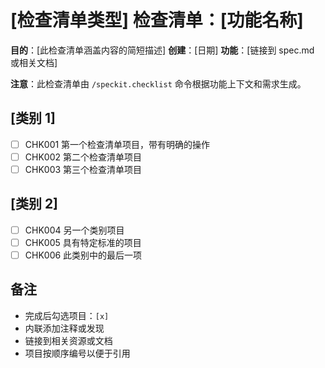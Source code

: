 # [检查清单类型] 检查清单：[功能名称]

**目的**：[此检查清单涵盖内容的简短描述]
**创建**：[日期]
**功能**：[链接到 spec.md 或相关文档]

**注意**：此检查清单由 `/speckit.checklist` 命令根据功能上下文和需求生成。

<!-- 
  ============================================================================
  重要：下面的检查清单项目是仅用于说明的示例项目。
  
  /speckit.checklist 命令必须根据以下内容用实际项目替换这些：
  - 用户的具体检查清单请求
  - 来自 spec.md 的功能需求
  - 来自 plan.md 的技术上下文
  - 来自 tasks.md 的实施细节
  
  不要在生成的检查清单文件中保留这些示例项目。
  ============================================================================
-->

## [类别 1]

- [ ] CHK001 第一个检查清单项目，带有明确的操作
- [ ] CHK002 第二个检查清单项目
- [ ] CHK003 第三个检查清单项目

## [类别 2]

- [ ] CHK004 另一个类别项目
- [ ] CHK005 具有特定标准的项目
- [ ] CHK006 此类别中的最后一项

## 备注

- 完成后勾选项目：`[x]`
- 内联添加注释或发现
- 链接到相关资源或文档
- 项目按顺序编号以便于引用

